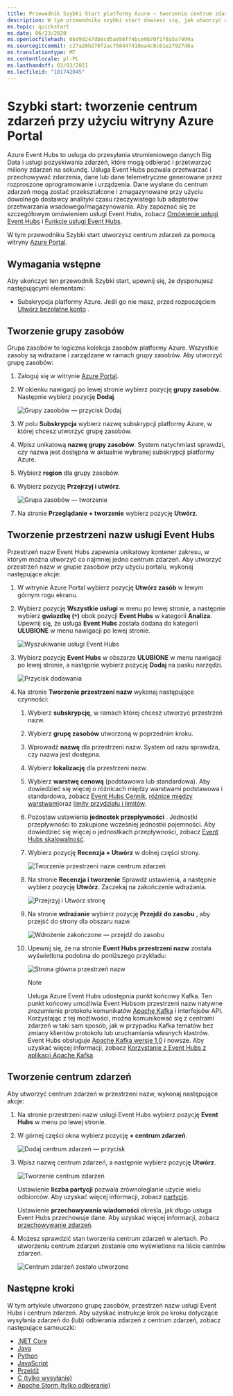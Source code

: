 ```yaml
---
title: Przewodnik Szybki Start platformy Azure — tworzenie centrum zdarzeń przy użyciu Azure Portal
description: W tym przewodniku szybki start dowiesz się, jak utworzyć centrum zdarzeń platformy Azure przy użyciu Azure Portal.
ms.topic: quickstart
ms.date: 06/23/2020
ms.openlocfilehash: 6bd9d247db6cd5a956ff4bce9b70f1f8a5a7499a
ms.sourcegitcommit: c27a20b278f2ac758447418ea4c8c61e27927d6a
ms.translationtype: MT
ms.contentlocale: pl-PL
ms.lasthandoff: 03/03/2021
ms.locfileid: "101742045"
---
```

# <a name="quickstart-create-an-event-hub-using-azure-portal"></a>Szybki start: tworzenie centrum zdarzeń przy użyciu witryny Azure Portal
Azure Event Hubs to usługa do przesyłania strumieniowego danych Big Data i usługi pozyskiwania zdarzeń, które mogą odbierać i przetwarzać miliony zdarzeń na sekundę. Usługa Event Hubs pozwala przetwarzać i przechowywać zdarzenia, dane lub dane telemetryczne generowane przez rozproszone oprogramowanie i urządzenia. Dane wysłane do centrum zdarzeń mogą zostać przekształcone i zmagazynowane przy użyciu dowolnego dostawcy analityki czasu rzeczywistego lub adapterów przetwarzania wsadowego/magazynowania. Aby zapoznać się ze szczegółowym omówieniem usługi Event Hubs, zobacz [Omówienie usługi Event Hubs](event-hubs-about.md) i [Funkcje usługi Event Hubs](event-hubs-features.md).

W tym przewodniku Szybki start utworzysz centrum zdarzeń za pomocą witryny [Azure Portal](https://portal.azure.com).

## <a name="prerequisites"></a>Wymagania wstępne

Aby ukończyć ten przewodnik Szybki start, upewnij się, że dysponujesz następującymi elementami:

- Subskrypcja platformy Azure. Jeśli go nie masz, przed rozpoczęciem [Utwórz bezpłatne konto](https://azure.microsoft.com/free/) .

## <a name="create-a-resource-group"></a>Tworzenie grupy zasobów

Grupa zasobów to logiczna kolekcja zasobów platformy Azure. Wszystkie zasoby są wdrażane i zarządzane w ramach grupy zasobów. Aby utworzyć grupę zasobów:

1. Zaloguj się w witrynie [Azure Portal](https://portal.azure.com).
1. W okienku nawigacji po lewej stronie wybierz pozycję **grupy zasobów**. Następnie wybierz pozycję **Dodaj**.

   ![Grupy zasobów — przycisk Dodaj](./media/event-hubs-quickstart-portal/resource-groups1.png)

1. W polu **Subskrypcja** wybierz nazwę subskrypcji platformy Azure, w której chcesz utworzyć grupę zasobów.
1. Wpisz unikatową **nazwę grupy zasobów**. System natychmiast sprawdzi, czy nazwa jest dostępna w aktualnie wybranej subskrypcji platformy Azure.
1. Wybierz **region** dla grupy zasobów.
1. Wybierz pozycję **Przejrzyj i utwórz**.

   ![Grupa zasobów — tworzenie](./media/event-hubs-quickstart-portal/resource-groups2.png)
1. Na stronie **Przeglądanie + tworzenie** wybierz pozycję **Utwórz**. 

## <a name="create-an-event-hubs-namespace"></a>Tworzenie przestrzeni nazw usługi Event Hubs

Przestrzeń nazw Event Hubs zapewnia unikatowy kontener zakresu, w którym można utworzyć co najmniej jedno centrum zdarzeń. Aby utworzyć przestrzeń nazw w grupie zasobów przy użyciu portalu, wykonaj następujące akcje:

1. W witrynie Azure Portal wybierz pozycję **Utwórz zasób** w lewym górnym rogu ekranu.
1. Wybierz pozycję **Wszystkie usługi** w menu po lewej stronie, a następnie wybierz **gwiazdkę (`*`)** obok pozycji **Event Hubs** w kategorii **Analiza**. Upewnij się, że usługa **Event Hubs** została dodana do kategorii **ULUBIONE** w menu nawigacji po lewej stronie. 
    
   ![Wyszukiwanie usługi Event Hubs](./media/event-hubs-quickstart-portal/select-event-hubs-menu.png)
1. Wybierz pozycję **Event Hubs** w obszarze **ULUBIONE** w menu nawigacji po lewej stronie, a następnie wybierz pozycję **Dodaj** na pasku narzędzi.

   ![Przycisk dodawania](./media/event-hubs-quickstart-portal/event-hubs-add-toolbar.png)
1. Na stronie **Tworzenie przestrzeni nazw** wykonaj następujące czynności:  
   1. Wybierz **subskrypcję**, w ramach której chcesz utworzyć przestrzeń nazw.  
   1. Wybierz **grupę zasobów** utworzoną w poprzednim kroku.   
   1. Wprowadź **nazwę** dla przestrzeni nazw. System od razu sprawdza, czy nazwa jest dostępna.  
   1. Wybierz **lokalizację** dla przestrzeni nazw.
   1. Wybierz **warstwę cenową** (podstawowa lub standardowa). Aby dowiedzieć się więcej o różnicach między warstwami podstawowa i standardowa, zobacz [Event Hubs Cennik](https://azure.microsoft.com/pricing/details/event-hubs/), [różnice między warstwami](event-hubs-faq.md#what-is-the-difference-between-event-hubs-basic-and-standard-tiers)oraz [limity przydziału i limitów](event-hubs-quotas.md). 
   1. Pozostaw ustawienia **jednostek przepływności** . Jednostki przepływności to zakupione wcześniej jednostki pojemności. Aby dowiedzieć się więcej o jednostkach przepływności, zobacz [Event Hubs skalowalność](event-hubs-scalability.md#throughput-units).  
   1. Wybierz pozycję **Recenzja + Utwórz** w dolnej części strony.
      
      ![Tworzenie przestrzeni nazw centrum zdarzeń](./media/event-hubs-quickstart-portal/create-event-hub1.png)
   1. Na stronie **Recenzja i tworzenie** Sprawdź ustawienia, a następnie wybierz pozycję **Utwórz**. Zaczekaj na zakończenie wdrażania. 
      
      ![Przejrzyj i Utwórz stronę](./media/event-hubs-quickstart-portal/review-create.png)
      
   1. Na stronie **wdrażanie** wybierz pozycję **Przejdź do zasobu** , aby przejść do strony dla obszaru nazw. 
      
      ![Wdrożenie zakończone — przejdź do zasobu](./media/event-hubs-quickstart-portal/deployment-complete.png)  
   1. Upewnij się, że na stronie **Event Hubs przestrzeni nazw** została wyświetlona podobna do poniższego przykładu:   
      
      ![Strona główna przestrzeń nazw](./media/event-hubs-quickstart-portal/namespace-home-page.png)       

      > [!NOTE]
      > Usługa Azure Event Hubs udostępnia punkt końcowy Kafka. Ten punkt końcowy umożliwia Event Hubsom przestrzeni nazw natywne zrozumienie protokołu komunikatów [Apache Kafka](https://kafka.apache.org/intro) i interfejsów API. Korzystając z tej możliwości, można komunikować się z centrami zdarzeń w taki sam sposób, jak w przypadku Kafka tematów bez zmiany klientów protokołu lub uruchamiania własnych klastrów. Event Hubs obsługuje [Apache Kafka wersje 1,0](https://kafka.apache.org/10/documentation.html) i nowsze. Aby uzyskać więcej informacji, zobacz [Korzystanie z Event Hubs z aplikacji Apache Kafka](event-hubs-for-kafka-ecosystem-overview.md).
    
## <a name="create-an-event-hub"></a>Tworzenie centrum zdarzeń

Aby utworzyć centrum zdarzeń w przestrzeni nazw, wykonaj następujące akcje:

1. Na stronie przestrzeni nazw usługi Event Hubs wybierz pozycję **Event Hubs** w menu po lewej stronie.
1. W górnej części okna wybierz pozycję **+ centrum zdarzeń**.
   
    ![Dodaj centrum zdarzeń — przycisk](./media/event-hubs-quickstart-portal/create-event-hub4.png)
1. Wpisz nazwę centrum zdarzeń, a następnie wybierz pozycję **Utwórz**.
   
    ![Tworzenie centrum zdarzeń](./media/event-hubs-quickstart-portal/create-event-hub5.png)

    Ustawienie **liczba partycji** pozwala zrównoleglanie użycie wielu odbiorców. Aby uzyskać więcej informacji, zobacz [partycje](event-hubs-scalability.md#partitions).

    Ustawienie **przechowywania wiadomości** określa, jak długo usługa Event Hubs przechowuje dane. Aby uzyskać więcej informacji, zobacz [przechowywanie zdarzeń](event-hubs-features.md#event-retention).
1. Możesz sprawdzić stan tworzenia centrum zdarzeń w alertach. Po utworzeniu centrum zdarzeń zostanie ono wyświetlone na liście centrów zdarzeń.

    ![Centrum zdarzeń zostało utworzone](./media/event-hubs-quickstart-portal/event-hub-created.png)
    
## <a name="next-steps"></a>Następne kroki

W tym artykule utworzono grupę zasobów, przestrzeń nazw usługi Event Hubs i centrum zdarzeń. Aby uzyskać instrukcje krok po kroku dotyczące wysyłania zdarzeń do (lub) odbierania zdarzeń z centrum zdarzeń, zobacz następujące samouczki: 

- [.NET Core](event-hubs-dotnet-standard-getstarted-send.md)
- [Java](event-hubs-java-get-started-send.md)
- [Python](event-hubs-python-get-started-send.md)
- [JavaScript](event-hubs-node-get-started-send.md)
- [Przejdź](event-hubs-go-get-started-send.md)
- [C (tylko wysyłanie)](event-hubs-c-getstarted-send.md)
- [Apache Storm (tylko odbieranie)](event-hubs-storm-getstarted-receive.md)


[Azure portal]: https://portal.azure.com/
[3]: ./media/event-hubs-quickstart-portal/sender1.png
[4]: ./media/event-hubs-quickstart-portal/receiver1.png
